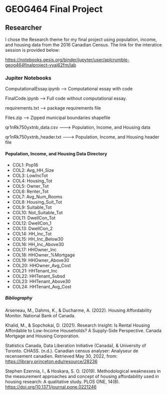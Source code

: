 # **GEOG464 Final Project**

## Researcher

I chose the Research theme for my final project using population, income, and housing data from the 2016 Canadian Census. The link for the interatice session is provided below:

https://notebooks.gesis.org/binder/jupyter/user/aplcrumble-geog464finalproject-vyaj62fm/lab

### Jupiter Notebooks

ComputationalEssay.ipynb --> Computational essay with code

FinalCode.ipynb --> Full code without computational essay. 

requirements.txt --> package requirements file

Files.zip --> Zipped municipal boundaries shapefile 

qr1nRk750yxtnb_data.csv ---> Population, Income, and Housing data

qr1nRk750yxtnb_header.txt ---> Population, Income, and Housing header file

#### Population, Income, and Housing Data Directory

- COL1: Pop16
- COL2: Avg_HH_Size
- COL3: LowIncTot
- COL4: Housing_Tot
- COL5: Owner_Tot
- COL6: Renter_Tot
- COL7: Avg_Num_Rooms
- COL8: Housing_Suit_Tot
- COL9: Suitable_Tot
- COL10: Not_Suitable_Tot
- COL11: DwellCon_Tot
- COL12: DwellCon_1
- COL13: DwellCon_2
- COL14: HH_Inc_Tot
- COL15: HH_Inc_Below30
- COL16: HH_Inc_Above30
- COL17: HHOwner_Inc
- COL18: HHOwner_%Mortgage
- COL19: HHOwner_Above30
- COL20: HHOwner_Avg_Cost
- COL21: HHTenant_Inc
- COL22: HHTenant_Subsd
- COL23: HHTenant_Above30
- COL24: HHTenant_Avg_Cost

##### Bibliography

Arseneau, M., Dahms, K., &amp; Ducharme, A. (2022). Housing Affordability Monitor. National Bank of Canada. 

Khalid, M., &amp; Sopchokai, D. (2021). Research Insight: Is Rental Housing Affordable to Low-Income Households? 
    A Supply-Side Perspective. Canada Mortgage and Housing Corporation.

Statistics Canada, Data Liberation Initiative (Canada), &amp; University of Toronto. CHASS. (n.d.). 
    Canadian census analyser: Analyseur de recensement canadien. Retrieved May 30, 2022, 
    from: https://library.princeton.edu/resource/28236
    
Stephen Ezennia, I., &amp; Hoskara, S. O. (2019). Methodological weaknesses in the measurement approaches and concept of 
    housing affordability used in housing research: A qualitative study. PLOS ONE, 14(8). 
    https://doi.org/10.1371/journal.pone.0221246 
    


